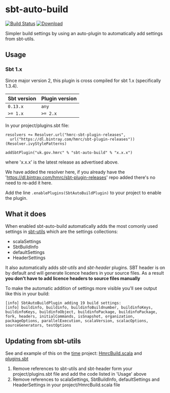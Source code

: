 # sbt-auto-build

[![Build Status](https://travis-ci.org/hmrc/sbt-auto-build.svg?branch=master)](https://travis-ci.org/hmrc/sbt-auto-build) [ ![Download](https://api.bintray.com/packages/hmrc/sbt-plugin-releases/sbt-auto-build/images/download.svg) ](https://bintray.com/hmrc/sbt-plugin-releases/sbt-auto-build/_latestVersion)


Simpler build settings by using an auto-plugin to automatically add settings from sbt-utils.

Usage
-----

### Sbt 1.x

Since major version 2, this plugin is cross compiled for sbt 1.x (specifically 1.3.4).

| Sbt version | Plugin version |
| ----------- | -------------- |
| `0.13.x`    | `any`          |
| `>= 1.x`    | `>= 2.x`       |

In your project/plugins.sbt file:
```
resolvers += Resolver.url("hmrc-sbt-plugin-releases",
  url("https://dl.bintray.com/hmrc/sbt-plugin-releases"))(Resolver.ivyStylePatterns)

addSbtPlugin("uk.gov.hmrc" % "sbt-auto-build" % "x.x.x")
```

where 'x.x.x' is the latest release as advertised above.

We have added the resolver here, if you already have the 'https://dl.bintray.com/hmrc/sbt-plugin-releases' repo added there's no need to re-add it here.

Add the line ```.enablePlugins(SbtAutoBuildPlugin)``` to your project to enable the plugin.

What it does
------------

When enabled sbt-auto-build automatically adds the most comonly used settings in [sbt-utils](https://github.com/hmrc/) which are the settings collections:

* scalaSettings
* SbtBuildInfo
* defaultSettings
* HeaderSettings

It also automatically adds *sbt-utils* and *sbt-header* plugins. SBT header is on by default and will generate licence headers in your source files. As a result **you don't have to add licence headers to source files manually**

To make the automatic addition of settings more visible you'll see output like this in your build:
```
[info] SbtAutoBuildPlugin adding 19 build settings:
[info] buildinfo, buildinfo, buildinfoBuildnumber, buildinfoKeys, buildinfoKeys, buildinfoObject, buildinfoPackage, buildinfoPackage, fork, headers, initialCommands, isSnapshot, organization, packageOptions, parallelExecution, scalaVersion, scalacOptions, sourceGenerators, testOptions
```

Updating from sbt-utils
-----------------------

See and example of this on the [time](https://github.com/hmrc/time) project: [HmrcBuild.scala](https://github.com/hmrc/time/blob/83cc7a509f13bacd6d4180fde74ad601bd45dd41/project/HmrcBuild.scala#L12-23) and 
[plugins.sbt](https://github.com/hmrc/time/blob/83cc7a509f13bacd6d4180fde74ad601bd45dd41/project/plugins.sbt)

1. Remove references to sbt-utils and sbt-header form your project/plugins.sbt file and add the code listed in 'Usage' above
2. Remove references to scalaSettings, SbtBuildInfo, defaultSettings and HeaderSettings in your project/HmrcBuild.scala file
